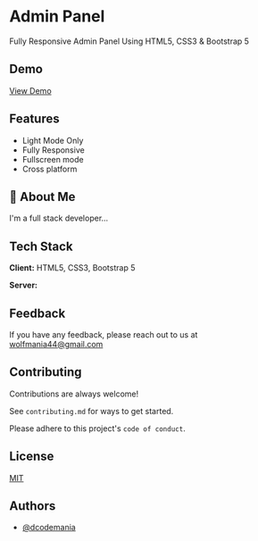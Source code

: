 # Admin Panel

Fully Responsive Admin Panel Using HTML5, CSS3 & Bootstrap 5

## Demo

[View Demo](https://dcodemania.netlify.app/)

## Features

- Light Mode Only
- Fully Responsive
- Fullscreen mode
- Cross platform

## 🚀 About Me

I'm a full stack developer...

## Tech Stack

**Client:** HTML5, CSS3, Bootstrap 5

**Server:**

## Feedback

If you have any feedback, please reach out to us at wolfmania44@gmail.com

## Contributing

Contributions are always welcome!

See `contributing.md` for ways to get started.

Please adhere to this project's `code of conduct`.

## License

[MIT](https://github.com/DCodeMania/admin-panel-bootstrap-5/blob/master/README.md)

## Authors

- [@dcodemania](https://dcodemania.com/)

